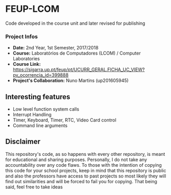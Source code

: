 # FEUP-LCOM
Code developed in the course unit and later revised for publishing

### Project Infos
* **Date:** 2nd Year, 1st Semester, 2017/2018
* **Course:** Laboratórios de Computadores (LCOM) / Computer Laboratories
* **Course Link:** https://sigarra.up.pt/feup/pt/UCURR_GERAL.FICHA_UC_VIEW?pv_ocorrencia_id=399888
* **Project's Collaboration:** Nuno Martins (up201605945)

## Interesting features
 - Low level function system calls
 - Interrupt Handling
 - Timer, Keyboard, Timer, RTC, Video Card control
 - Command line arguments
 
## Disclaimer
This repository's code, as so happens with every other repository, is meant for educational and sharing purposes. 
Personally, I do not take any accountability over any code flaws. 
To those with the intention of copying this code for your school projects, keep in mind that this repository is public and also the professors have access to past projects so most likely they will find out similarities and will be forced to fail you for copying.
That being said, feel free to take ideas
